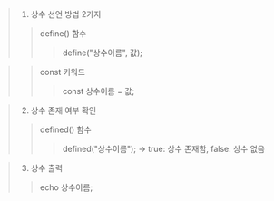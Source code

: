 >1. 상수 선언 방법 2가지
>> define() 함수
>>> define("상수이름", 값);

>> const 키워드
>>> const 상수이름 = 값;

>2. 상수 존재 여부 확인
>> defined() 함수
>>> defined("상수이름"); -> true: 상수 존재함, false: 상수 없음

>3. 상수 출력
>> echo 상수이름;